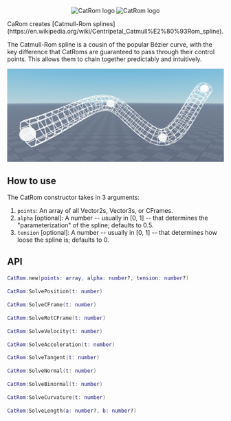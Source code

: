 <p align="center">
	<img src="https://github.com/EthanCurtiss/CatRom/blob/master/docs/logo-light.png#gh-light-mode-only" height="120" alt="CatRom logo"/>
	<img src="https://github.com/EthanCurtiss/CatRom/blob/master/docs/logo-dark.png#gh-dark-mode-only" height="120" alt="CatRom logo"/>
</p>
CaRom creates [Catmull-Rom splines](https://en.wikipedia.org/wiki/Centripetal_Catmull%E2%80%93Rom_spline).

The Catmull-Rom spline is a cousin of the popular Bézier curve, with the key difference that CatRoms are guaranteed to pass through their control points. This allows them to chain together predictably and intuitively.

![Tube](docs/tube.png)

## How to use
The CatRom constructor takes in 3 arguments:
1. `points`: An array of all Vector2s, Vector3s, or CFrames.
2. `alpha` [optional]: A number -- usually in [0, 1] -- that determines the "parameterization" of the spline; defaults to 0.5.
3. `tension` [optional]: A number -- usually in [0, 1] -- that determines how loose the spline is; defaults to 0.

## API
```lua
CatRom.new(points: array, alpha: number?, tension: number?)
```
```lua
CatRom:SolvePosition(t: number)
```
```lua
CatRom:SolveCFrame(t: number)
```
```lua
CatRom:SolveRotCFrame(t: number)
```
```lua
CatRom:SolveVelocity(t: number)
```
```lua
CatRom:SolveAcceleration(t: number)
```
```lua
CatRom:SolveTangent(t: number)
```
```lua
CatRom:SolveNormal(t: number)
```
```lua
CatRom:SolveBinormal(t: number)
```
```lua
CatRom:SolveCurvature(t: number)
```
```lua
CatRom:SolveLength(a: number?, b: number?)
```
